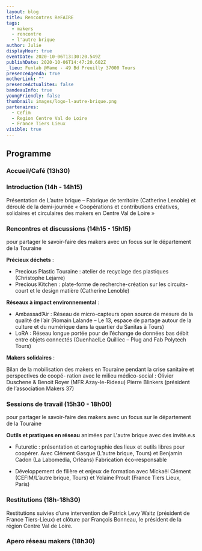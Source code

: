 ```yaml
---
layout: blog
title: Rencontres ReFAIRE
tags:
  - makers
  - rencontre
  - l'autre brique
author: Julie
displayHour: true
eventDate: 2020-10-06T13:30:20.549Z
publishDate: 2020-10-06T14:47:20.602Z
_lieu: Funlab @Mame - 49 Bd Preuilly 37000 Tours
presenceAgenda: true
motherLink: ""
presenceActualites: false
bandeauInfo: true
youngFriendly: false
thumbnail: images/logo-l-autre-brique.png
partenaires:
  - Cefim
  - Region Centre Val de Loire
  - France Tiers Lieux
visible: true
---
```

## Programme

### Accueil/Café (13h30)

### Introduction (14h - 14h15)
Présentation de L’autre brique – Fabrique de territoire
(Catherine Lenoble) et déroulé de la demi-journée
« Coopérations et contributions créatives, solidaires et
circulaires des makers en Centre Val de Loire »

### Rencontres et discussions (14h15 - 15h15)
pour partager le savoir-faire des makers avec un focus sur le département de la Touraine


**Précieux déchets** : 

* Precious Plastic Touraine : atelier de recyclage des plastiques (Christophe Lejarre)
* Precious Kitchen : plate-forme de recherche-création sur les circuits-court et le design matière (Catherine Lenoble)


**Réseaux à impact environnemental** : 
* Ambassad’Air : Réseau de micro-capteurs open source de mesure de la qualité de l’air (Romain Lalande – Le 13, espace de partage autour de la culture et du numérique dans la quartier du Sanitas à Tours)
* LoRA : Réseau longue portée pour de l’échange de données bas débit entre objets connectés (GuenhaelLe Quilliec – Plug and Fab Polytech Tours)


**Makers solidaires** :


Bilan de la mobilisation des makers en Touraine
pendant la crise sanitaire et perspectives de coopé-
ration avec le milieu médico-social :
Olivier Duschene & Benoit Royer (MFR Azay-le-Rideau)
Pierre Blinkers (président de l’association Makers 37)



### Sessions de travail (15h30 - 18h00)
pour partager le savoir-faire des makers avec un focus sur le département de la Touraine


**Outils et pratiques en réseau**
animées par L'autre brique avec des invité.e.s


* Futuretic : présentation et cartographie des lieux et outils
libres pour coopérer. Avec Clément Gasque (L’autre
brique, Tours) et Benjamin Cadon (La Labomedia, Orléans)
Fabrication éco-responsable


* Développement de filière et enjeux de formation
avec Mickaël Clément (CEFIM/L’autre brique, Tours) et Yolaine Proult (France Tiers Lieux, Paris)



### Restitutions (18h-18h30)



Restitutions suivies d’une intervention de Patrick Levy
Waitz (président de France Tiers-Lieux) et clôture par
François Bonneau, le président de la région Centre Val de
Loire.



### Apero réseau makers (18h30)
